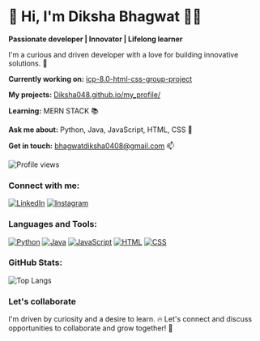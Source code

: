 
# 👋 Hi, I'm Diksha Bhagwat 👩‍💻

**Passionate developer | Innovator | Lifelong learner**

I'm a curious and driven developer with a love for building innovative solutions. 🚀

**Currently working on:** [icp-8.0-html-css-group-project](https://github.com/Diksha048/icp-8.0-html-css-group-project-2)

**My projects:** [Diksha048.github.io/my_profile/](https://github.com/Diksha048)

**Learning:** MERN STACK 📚

**Ask me about:** Python, Java, JavaScript, HTML, CSS 💬

**Get in touch:** bhagwatdiksha0408@gmail.com 📫

![Profile views](https://komarev.com/ghpvc/?username=Diksha048)  <!-- Profile view badge -->

### Connect with me:

[![LinkedIn](https://img.shields.io/badge/LinkedIn-%230077B5.svg?logo=Linkedin&logoColor=white)](https://www.linkedin.com/in/diksha-bhagwat-944252257?utm_source=share&utm_campaign=share_via&utm_content=profile&utm_medium=android_app)
[![Instagram](https://img.shields.io/badge/Instagram-E4405F?style=for-the-badge&logo=instagram&logoColor=white)](https://www.instagram.com/diksha_bhagwat_?igsh=MXF0d3RwOXp0ejBrMQ==)

### Languages and Tools:

[![Python](https://img.shields.io/badge/Python-%2314354C.svg?logo=python&logoColor=white)](https://www.python.org/)
[![Java](https://img.shields.io/badge/Java-blue?logo=https%3A%2F%2Fcdn4.iconfinder.com%2Fdata%2Ficons%2Flogos-and-brands%2F512%2F181_Java_logo_logos-512.png&logoSize=50px)](https://www.java.com/en/)
[![JavaScript](https://img.shields.io/badge/JavaScript-%23F7DF1E.svg?logo=javascript&logoColor=black)](https://www.javascript.com/)
[![HTML](https://img.shields.io/badge/HTML-%23E34F26.svg?logo=html5&logoColor=white)](https://developer.mozilla.org/en-US/docs/Web/HTML)
[![CSS](https://img.shields.io/badge/CSS-%231572B6.svg?logo=css3&logoColor=white)](https://developer.mozilla.org/en-US/docs/Web/CSS)

### GitHub Stats:
![Top Langs](https://github-readme-stats.vercel.app/api/top-langs/?username=Diksha048&layout=compact&theme=radical)

### Let's collaborate

I'm driven by curiosity and a desire to learn. 🔥 Let's connect and discuss opportunities to collaborate and grow together! 🤝
